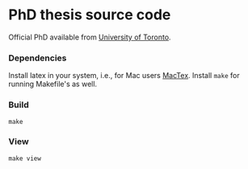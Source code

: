 # PhD thesis source code

Official PhD available from [University of Toronto](https://tspace.library.utoronto.ca/handle/1807/36082).

### Dependencies

Install latex in your system, i.e., for Mac users [MacTex](https://tug.org/mactex/). Install `make` for running Makefile's as well.

### Build

```
make
```

### View

```
make view
```
